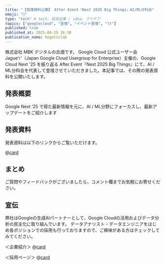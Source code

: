 ```yaml
---
title: "【登壇資料公開】 After Event『Next 2025 Big Things』AI/ML分科会"
emoji: "🎤"
type: "tech" # tech: 技術記事 / idea: アイデア
topics: ["googlecloud", "登壇", "イベント登壇", "lt"]
published: true 
published_at: 2025-04-25 16:30 
publication_name: hogeticlab
---
```

株式会社 MBK デジタルの古畑です。
Google Cloud 公式ユーザー会　Jague'r'（Japan Google Cloud Usergroup for Enterprise）主催の、Google Cloud Next '25 を振り返る After Event『Next 2025 Big Things』にて、AI / ML分科会を代表して登壇させていただきました。本記事では、その際の発表資料を公開いたします。

## 発表概要
Google Next ‘25 で得た最新情報を元に、AI / ML分野にフォーカスし、最新アップデートをご紹介します

## 発表資料
発表資料は以下のリンクからご覧いただけます。

@[card](https://www.docswell.com/s/6951496/5J4VDX-2025-04-25-152902)

## まとめ
ご質問やフィードバックがございましたら、コメント欄までお気軽にお寄せください。

## 宣伝
弊社はGoogleの生成AIパートナーとして、Google Cloudの活用およびデータ分析の民主化に取り組んでいます。
データアナリスト・データエンジニアをはじめ各ポジションでの採用も行っておりますので、ご興味がある方はチェックしてみてください。

＜企業紹介＞
@[card](https://www.mbk-digital.co.jp/)

＜採用ページ＞
@[card](https://www.mbk-digital.co.jp/careers)